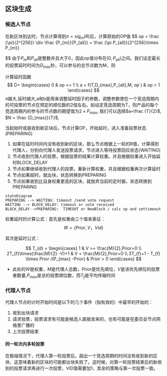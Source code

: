



## 区块生成 
### 候选人节点
在新区块到达时，节点计算得到$\pi=sig_{m}(R)$后，计算原始的OP值
$$
 op = \frac {\pi}{2^{256}} \div \frac {P_{m}}{P_{all}}  = \frac {\pi P_{all}}{2^{256}\times P_{m}}

 
$$ 
由于$P_{m}$和$P_{all}$是整数并且大于0，因此op值分布在$(0,P_{all})$之间。我们设定最长的投票延时时间为$D_{max}$秒，可以参与的总节点数为M，则

  计算延时函数
$$
   D= \begin{cases}  0 & op <= 1 \\
   a + f(T,D_{max},P_{all},M, op )  & op >  1 \end{cases}
$$ 
$\pi$越大,延时越大,a和b是用来调整延时因子的参数，调整参数使在一个竞选周期内的可投票的节点在预定的顺位数的2倍左右。如设定竞选周期为T，则产品的每个竞选周期内的参与的节点数的期望值为$2\times P_{max}$, 我们可以选择$a=\frac {T}{2}$,
$N = \frac {D_{max}}{T}$,


当起始时或是收到新区块后，节点计算OP，开始延时，进入准备投票状态(PREPARING)
1. 如果在延时时间内没有收到新的区块，那么节点根据上一轮的R值，计算得到 代理人，分别向代理人发送投票请求，节点进入等待投票回应状态(WAITING)
2. 节点收到代理人的投票，根据投票的结果计算权重。并且根据权重进入开始延时BLOCK_DELAY
3. 节点如果继续收到代理人的投票，重新计算权重，并且根据权重再次计算延时
4. 节点如果超时，就出块，状态转换到PREPARING
5. 节点如果收到比自身权重更高的区块，就放弃当前的定时器，状态转换到PREPARING
```mermaid
stateDiagram
PREPARING --> WAITING: timeout /send vote request
WAITING --> BLOCK_DELAY: timeout or vote received
BLOCK_DELAY-->PREPARING:  TIMEOUT or NewBlock / calc op and settimeout
```

权重延时的计算公式：首先是权重由三个值来表征：
 $$ 
    W = \{Prior,V，Vid\}
 $$

 
 
 其次是延时公式：

$$
T_{d} = \begin{cases}  
1 & V >= \frac{M}{2},Prior=0  \\
2T_{f}\times(\frac{M}{2} -V)+1  & V < \frac{M}{2},Prior=0 \\
3T_{f}+1 - T_{f} \times Prior /(P_{max} -Prior)  & Prior > 0 
\end{cases}
$$

* 此处的$W$是权重，$M$是代理人总数，$Prior$是优先顺位，$V$是该优先顺位的投票者数量,$P_{max}$是总的投票顺位数，而$T_{f}$是平均传输时间
  
### 代理人节点
代理人节点的计时开始时间是以下的几个事件（指有效的）中最早的开始的：
1. 收到出块请求
2. 请求投票，投票请求有可能是候选人直接发来的，也有可能是在委员会节点网络里广播的
3. 上次投票结束
#### 同一轮次内多轮投票
在极端情况下，代理人第一轮投票后，超出一个竞选周期的时间没有收到新的区块，这意味着新的区块的可能都出块失败了。这时候，对第一轮投票结束后的新收到的投票请求再进行一次投票，VID值需要加1，其余的策略与第一次投票一致。